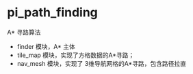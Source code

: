 # pi_path_finding

A* 寻路算法

+ finder 模块，A* 主体
+ tile_map 模块，实现了方格数据的A*寻路；
+ nav_mesh 模块，实现了 3维导航网格的A*寻路，包含路径拉直